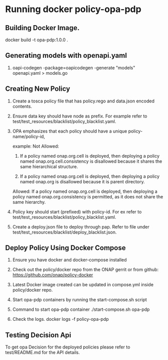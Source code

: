 # Running docker  policy-opa-pdp

## Building Docker Image.
docker build -t opa-pdp:1.0.0 .


## Generating models with openapi.yaml

1. oapi-codegen -package=oapicodegen  -generate "models" openapi.yaml > models.go


## Creating New Policy

1. Create a tosca policy file that has policy.rego and data.json encoded contents.

2. Ensure data key should have node as prefix. For example refer to test/test_resources/blacklist/policy_blacklist.yaml.

3. OPA emphasizes that each policy should have a unique policy-name/policy-id,

   example:
   Not Allowed: 
   1. If a policy named onap.org.cell is deployed, then deploying a policy named onap.org.cell.consistency is disallowed because it shares the same hierarchical structure.

   2. If a policy named onap.org.cell is deployed, then deploying a policy named onap.org is disallowed because it is parent directory.

   Allowed: If a policy named onap.org.cell is deployed, then deploying a policy named onap.org.consistency is permitted, as it does not share the same hierarchy.


4. Policy key should start (prefixed) with policy-id. For ex refer to test/test_resources/blacklist/policy_blacklist.yaml.

5. Create a deploy.json file to deploy through pap. Refer to file under test/test_resources/blacklist/deploy_blacklist.json.

## Deploy Policy Using Docker Compose

1. Ensure you have docker and docker-compose installed

2. Check out the policy/docker repo from the ONAP gerrit or from github: https://github.com/onap/policy-docker

3. Latest Docker image created can be updated in compose.yml inside policy/docker repo.

4. Start opa-pdp containers by running the start-compose.sh script

5. Command to start opa-pdp container ./start-compose.sh opa-pdp

6. Check the logs. docker logs -f policy-opa-pdp


## Testing Decision Api

To get opa Decision for the deployed policies please refer to  test/README.md for the API details.
